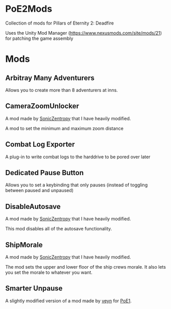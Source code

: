 # PoE2Mods
Collection of mods for Pillars of Eternity 2: Deadfire

Uses the Unity Mod Manager (https://www.nexusmods.com/site/mods/21) for patching the game assembly

# Mods
## Arbitray Many Adventurers
Allows you to create more than 8 adventurers at inns.

## CameraZoomUnlocker
A mod made by [SonicZentropy](https://github.com/SonicZentropy/PoE2Mods.pw) that I have heavily modified.

A mod to set the minimum and maximum zoom distance

## Combat Log Exporter
A plug-in to write combat logs to the harddrive to be pored over later

## Dedicated Pause Button
Allows you to set a keybinding that only pauses (instead of toggling between paused and unpaused)

## DisableAutosave
A mod made by [SonicZentropy](https://github.com/SonicZentropy/PoE2Mods.pw) that I have heavily modified.

This mod disables all of the autosave functionality.

## ShipMorale
A mod made by [SonicZentropy](https://github.com/SonicZentropy/PoE2Mods.pw) that I have heavily modified.

The mod sets the upper and lower floor of the ship crews morale. It also lets you set the morale to whatever you want.

## Smarter Unpause
A slightly modified version of a mod made by [veyn](https://www.nexusmods.com/pillarsofeternity/users/2029668?tab=about+me) for [PoE1](https://www.nexusmods.com/pillarsofeternity/mods/185). 